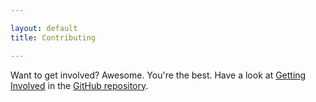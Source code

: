 ```yaml
---

layout: default
title: Contributing

---
```


Want to get involved?  Awesome.  You're the best.  Have a look at [Getting Involved](https://github.com/fog/fog/blob/master/CONTRIBUTING.md) in the [GitHub repository](https://github.com/fog/fog).
